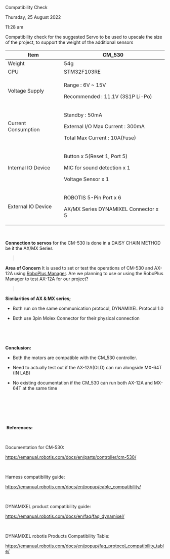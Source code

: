Compatibility Check

Thursday, 25 August 2022

11:28 am

Compatibility check for the suggested Servo to be used to upscale the
size of the project, to support the weight of the additional sensors

<table>
<thead>
<tr class="header">
<th>Item</th>
<th>CM_530</th>
</tr>
</thead>
<tbody>
<tr class="odd">
<td>Weight</td>
<td>54g</td>
</tr>
<tr class="even">
<td>CPU</td>
<td>STM32F103RE</td>
</tr>
<tr class="odd">
<td>Voltage Supply</td>
<td><p>Range : 6V ~ 15V</p>
<p>Recommended : 11.1V (3S1P Li-Po)</p></td>
</tr>
<tr class="even">
<td>Current Consumption</td>
<td><p>Standby : 50mA</p>
<p>External I/O Max Current : 300mA</p>
<p>Total Max Current : 10A(Fuse)</p></td>
</tr>
<tr class="odd">
<td>Internal IO Device</td>
<td><p>Button x 5(Reset 1, Port 5)</p>
<p>MIC for sound detection x 1</p>
<p>Voltage Sensor x 1</p></td>
</tr>
<tr class="even">
<td>External IO Device</td>
<td><p>ROBOTIS 5-Pin Port x 6</p>
<p>AX/MX Series DYNAMIXEL Connector x 5</p></td>
</tr>
</tbody>
</table>

 

**Connection to servos** for the CM-530 is done in a DAISY CHAIN METHOD
be it the AX/MX Series

>  

**Area of Concern** It is used to set or test the operations of CM-530
and AX-12A using [RoboPlus
Manager](https://emanual.robotis.com/docs/en/software/rplus1/manager/).
Are we planning to use or using the RoboPlus Manager to test AX-12A for
our project?



>  

**Similarities of AX & MX series;**

-   Both run on the same communication protocol, DYNAMIXEL Protocol 1.0

-   Both use 3pin Molex Connector for their physical connection

 

 

**Conclusion:**

-   Both the motors are compatible with the CM\_530 controller.

-   Need to actually test out if the AX-12A(OLD) can run alongside
    MX-64T (IN LAB)

-   No existing documentation if the CM\_530 can run both AX-12A and
    MX-64T at the same time

 

 

 

 **References:**

 

Documentation for CM-530:

<https://emanual.robotis.com/docs/en/parts/controller/cm-530/>

 

Harness compatibility guide:

<https://emanual.robotis.com/docs/en/popup/cable_compatibility/>

 

DYNAMIXEL product compatibility guide:

<https://emanual.robotis.com/docs/en/faq/faq_dynamixel/>

 

DYNAMIXEL robotis Products Compatibility Table:

<https://emanual.robotis.com/docs/en/popup/faq_protocol_compatibility_table/>  
  
 

 

